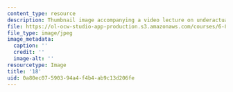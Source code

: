 ```yaml
---
content_type: resource
description: Thumbnail image accompanying a video lecture on underactuated robotics.
file: https://ol-ocw-studio-app-production.s3.amazonaws.com/courses/6-832-underactuated-robotics-spring-2009/0a80ec07590394a4f4b4ab9c13d206fe_18.jpg
file_type: image/jpeg
image_metadata:
  caption: ''
  credit: ''
  image-alt: ''
resourcetype: Image
title: '18'
uid: 0a80ec07-5903-94a4-f4b4-ab9c13d206fe
---
```

